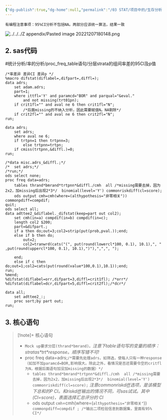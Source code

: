 ```yaml
---
{"dg-publish":true,"dg-home":null,"permalink":"/03 STAT/项目中的/生存分析/05 生存分析-分层CMH计算ORR&DCR差值CI及p/","dgPassFrontmatter":true}
---
```



`有编程注意事项：95%CI分析不包括NA。两部分应该统一算法，结果一致`

![../../../Z appendix/Pasted image 20221207180148.png](/img/user/Z%20appendix/Pasted%20image%2020221207180148.png)

## 2. sas代码

#统计分析/率的分析/proc_freq_table语句/分层strata的组间率差的95CI及p值

```sas
/*率差异 差异CI 差异p */
%macro difstat(diflabel=,difpart=,diffl=);
data adrs;
	set adam.adrs;
	part=1;
	where ittfl='Y' and paramcd="BOR" and parqual="&eval." 
		and not missing(trt01pn);
	if crit1fl="" and aval ne 6 then crit1fl="N";
		/*后面missing的不纳入分析，因此需要赋值N。NA剔除*/
	if crit2fl="" and aval ne 6 then crit2fl="N";
run;

data adrs;
	set adrs;
	where aval ne 6;
	if trtpn=1 then trtpnn=3;
		else trtpnn=trtpn;
	if cmiss(trtpnn,&diffl.)=0;
run; 

/*data misc.adrs_&diffl.;*/
/*	set adrs;*/
/*run;*/
ods select none;
proc freq data=adrs;
	tables thrand*bmrand*trtpnn*&diffl./cmh  all /*missing需要去掉，因为2x2，加missing后出现2*3*/  binomial(level='Y') commonriskdiff(cl=score);
	ods output cmh=cmh(where=(althypothesis="非零相关")) commonpdiff=compdif;
quit;
ods select all;
data adttee2_&diflabel._difstat(keep=part out col2);
	set cmh(in=a) compdif(in=b) compdif(in=c);
	length col2 $200;
	part=&difpart.;
	if a then do;out=3;col2=strip(put(prob,pval.));end;
	else if b then do;
		out=2;
		col2=tranwrd(cats("(", put(round(lowercl*100, 0.1), 10.1),", " ,put(round(uppercl*100, 0.1), 10.1),")"),",",", ");

	end;
	else if c then do;out=1;col2=cats(put(round(value*100,0.1),10.1));end;
run;
%mend;
%difstat(diflabel=orr,difpart=3,diffl=crit1fl); /*orr*/
%difstat(diflabel=dcr,difpart=5,diffl=crit2fl);/*dcr*/

data all;
	set adttee2_:;
	proc sort;by part out;
run;
```

## 3. 核心语句

> [!note]+ 核心语句
> - `Mock up要求分层(thrand*bmrand)。`*注意下table语句写的变量的顺序：stratas\*trt\*response。顺序写错不可!*
> - proc freq data=adrs;`/*需要先处理adrs，如筛选，使每人只有一种response（如加不加paramcd=BOR,影响很大。除此之外，看情况是否还需要令空的critfl为N，根据后面语句加没加missing的数据）*/`
> 	- `tables thrand*bmrand*trtpnn*&diffl./cmh  all /*missing需要去掉，因为2x2，加missing后出现2*3*/  binomial(level='Y') commonriskdiff(cl=score);`     *注意commonriskdiff选项，是该模型下总和的P CI。和riskdiff输出的情况不同，可sas试试。其中(Cl=score)，表面选择汇总评分的 Cl*
> 	- ods output `cmh`=cmh(where=(`althypothesis="非零相关"`)) `commonpdiff=compdif ; /*输出二项检验信息到数据集，里面有95% CI*/`


